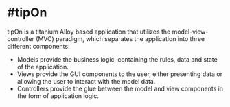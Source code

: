 #tipOn			
====================================================================================================

 tipOn is a titanium Alloy based application that utilizes the model-view-controller (MVC) paradigm,
 which separates the application into three different components:

- Models provide the business logic, containing the rules, data and state of the application.
- Views provide the GUI components to the user, either presenting data or allowing the user to interact with the model data.
- Controllers provide the glue between the model and view components in the form of application logic.

